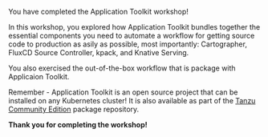 You have completed the Application Toolkit workshop!

In this workshop, you explored how Application Toolkit bundles together the essential components you need to automate a workflow for getting source code to production as asily as possible, most importantly: Cartographer, FluxCD Source Controller, kpack, and Knative Serving.

You also exercised the out-of-the-box workflow that is package with Applicaion Toolkit.

Remember - Application Toolkit is an open source project that can be installed on any Kubernetes cluster!
It is also available as part of the [Tanzu Community Edition](https://tanzucommunityedition.io) package repository.

**Thank you for completing the workshop!**
